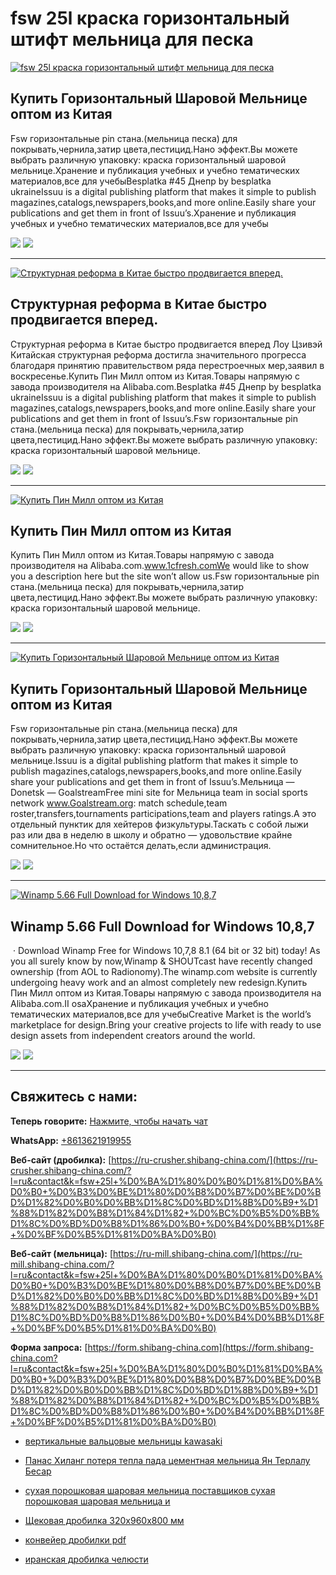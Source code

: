 # fsw 25l краска горизонтальный штифт мельница для песка

<a href="https://swt.shibang-china.com/?l=ru&img&k=fsw+25l+%D0%BA%D1%80%D0%B0%D1%81%D0%BA%D0%B0+%D0%B3%D0%BE%D1%80%D0%B8%D0%B7%D0%BE%D0%BD%D1%82%D0%B0%D0%BB%D1%8C%D0%BD%D1%8B%D0%B9+%D1%88%D1%82%D0%B8%D1%84%D1%82+%D0%BC%D0%B5%D0%BB%D1%8C%D0%BD%D0%B8%D1%86%D0%B0+%D0%B4%D0%BB%D1%8F+%D0%BF%D0%B5%D1%81%D0%BA%D0%B0" target="_blank">![fsw 25l краска горизонтальный штифт мельница для песка](http://static.shibang-china.com/all-800x300/593.jpg)</a>

## Купить Горизонтальный Шаровой Мельнице оптом из Китая
Fsw горизонтальные pin стана.(мельница песка) для покрывать,чернила,затир цвета,пестицид.Нано эффект.Вы можете выбрать различную упаковку: краска горизонтальный шаровой мельнице.Хранение и публикация учебных и учебно тематических материалов,все для учебыBesplatka #45 Днепр by besplatka ukraineIssuu is a digital publishing platform that makes it simple to publish magazines,catalogs,newspapers,books,and more online.Easily share your publications and get them in front of Issuu’s.Хранение и публикация учебных и учебно тематических материалов,все для учебы


<a href="https://whatsapp.shibangsoft.com/WhatsApp.php" target="_blank" title="WhatsApp">![](http://static.shibang-china.com/icon/whatsapp.png)</a> <a href="https://swt.shibang-china.com/?l=ru&icon&k=fsw+25l+%D0%BA%D1%80%D0%B0%D1%81%D0%BA%D0%B0+%D0%B3%D0%BE%D1%80%D0%B8%D0%B7%D0%BE%D0%BD%D1%82%D0%B0%D0%BB%D1%8C%D0%BD%D1%8B%D0%B9+%D1%88%D1%82%D0%B8%D1%84%D1%82+%D0%BC%D0%B5%D0%BB%D1%8C%D0%BD%D0%B8%D1%86%D0%B0+%D0%B4%D0%BB%D1%8F+%D0%BF%D0%B5%D1%81%D0%BA%D0%B0" target="_blank">![](http://static.shibang-china.com/icon/chat-ru.png)</a>

---

<a href="https://swt.shibang-china.com/?l=ru&img&k=fsw+25l+%D0%BA%D1%80%D0%B0%D1%81%D0%BA%D0%B0+%D0%B3%D0%BE%D1%80%D0%B8%D0%B7%D0%BE%D0%BD%D1%82%D0%B0%D0%BB%D1%8C%D0%BD%D1%8B%D0%B9+%D1%88%D1%82%D0%B8%D1%84%D1%82+%D0%BC%D0%B5%D0%BB%D1%8C%D0%BD%D0%B8%D1%86%D0%B0+%D0%B4%D0%BB%D1%8F+%D0%BF%D0%B5%D1%81%D0%BA%D0%B0" target="_blank">![Структурная реформа в Китае быстро продвигается вперед.](http://static.shibang-china.com/all-800x300/10.jpg)</a>

## Структурная реформа в Китае быстро продвигается вперед.
Структурная реформа в Китае быстро продвигается вперед Лоу Цзивэй Китайская структурная реформа достигла значительного прогресса благодаря принятию правительством ряда перестроечных мер,заявил в воскресенье.Купить Пин Милл оптом из Китая.Товары напрямую с завода производителя на Alibaba.com.Besplatka #45 Днепр by besplatka ukraineIssuu is a digital publishing platform that makes it simple to publish magazines,catalogs,newspapers,books,and more online.Easily share your publications and get them in front of Issuu’s.Fsw горизонтальные pin стана.(мельница песка) для покрывать,чернила,затир цвета,пестицид.Нано эффект.Вы можете выбрать различную упаковку: краска горизонтальный шаровой мельнице.


<a href="https://whatsapp.shibangsoft.com/WhatsApp.php" target="_blank" title="WhatsApp">![](http://static.shibang-china.com/icon/whatsapp.png)</a> <a href="https://swt.shibang-china.com/?l=ru&icon&k=fsw+25l+%D0%BA%D1%80%D0%B0%D1%81%D0%BA%D0%B0+%D0%B3%D0%BE%D1%80%D0%B8%D0%B7%D0%BE%D0%BD%D1%82%D0%B0%D0%BB%D1%8C%D0%BD%D1%8B%D0%B9+%D1%88%D1%82%D0%B8%D1%84%D1%82+%D0%BC%D0%B5%D0%BB%D1%8C%D0%BD%D0%B8%D1%86%D0%B0+%D0%B4%D0%BB%D1%8F+%D0%BF%D0%B5%D1%81%D0%BA%D0%B0" target="_blank">![](http://static.shibang-china.com/icon/chat-ru.png)</a>

---

<a href="https://swt.shibang-china.com/?l=ru&img&k=fsw+25l+%D0%BA%D1%80%D0%B0%D1%81%D0%BA%D0%B0+%D0%B3%D0%BE%D1%80%D0%B8%D0%B7%D0%BE%D0%BD%D1%82%D0%B0%D0%BB%D1%8C%D0%BD%D1%8B%D0%B9+%D1%88%D1%82%D0%B8%D1%84%D1%82+%D0%BC%D0%B5%D0%BB%D1%8C%D0%BD%D0%B8%D1%86%D0%B0+%D0%B4%D0%BB%D1%8F+%D0%BF%D0%B5%D1%81%D0%BA%D0%B0" target="_blank">![Купить Пин Милл оптом из Китая](http://static.shibang-china.com/all-800x300/332.jpg)</a>

## Купить Пин Милл оптом из Китая
Купить Пин Милл оптом из Китая.Товары напрямую с завода производителя на Alibaba.com.www.1cfresh.comWe would like to show you a description here but the site won’t allow us.Fsw горизонтальные pin стана.(мельница песка) для покрывать,чернила,затир цвета,пестицид.Нано эффект.Вы можете выбрать различную упаковку: краска горизонтальный шаровой мельнице.


<a href="https://whatsapp.shibangsoft.com/WhatsApp.php" target="_blank" title="WhatsApp">![](http://static.shibang-china.com/icon/whatsapp.png)</a> <a href="https://swt.shibang-china.com/?l=ru&icon&k=fsw+25l+%D0%BA%D1%80%D0%B0%D1%81%D0%BA%D0%B0+%D0%B3%D0%BE%D1%80%D0%B8%D0%B7%D0%BE%D0%BD%D1%82%D0%B0%D0%BB%D1%8C%D0%BD%D1%8B%D0%B9+%D1%88%D1%82%D0%B8%D1%84%D1%82+%D0%BC%D0%B5%D0%BB%D1%8C%D0%BD%D0%B8%D1%86%D0%B0+%D0%B4%D0%BB%D1%8F+%D0%BF%D0%B5%D1%81%D0%BA%D0%B0" target="_blank">![](http://static.shibang-china.com/icon/chat-ru.png)</a>

---

<a href="https://swt.shibang-china.com/?l=ru&img&k=fsw+25l+%D0%BA%D1%80%D0%B0%D1%81%D0%BA%D0%B0+%D0%B3%D0%BE%D1%80%D0%B8%D0%B7%D0%BE%D0%BD%D1%82%D0%B0%D0%BB%D1%8C%D0%BD%D1%8B%D0%B9+%D1%88%D1%82%D0%B8%D1%84%D1%82+%D0%BC%D0%B5%D0%BB%D1%8C%D0%BD%D0%B8%D1%86%D0%B0+%D0%B4%D0%BB%D1%8F+%D0%BF%D0%B5%D1%81%D0%BA%D0%B0" target="_blank">![Купить Горизонтальный Шаровой Мельнице оптом из Китая](http://static.shibang-china.com/all-800x300/1094.jpg)</a>

## Купить Горизонтальный Шаровой Мельнице оптом из Китая
Fsw горизонтальные pin стана.(мельница песка) для покрывать,чернила,затир цвета,пестицид.Нано эффект.Вы можете выбрать различную упаковку: краска горизонтальный шаровой мельнице.Issuu is a digital publishing platform that makes it simple to publish magazines,catalogs,newspapers,books,and more online.Easily share your publications and get them in front of Issuu’s.Мельница — Donetsk — GoalstreamFree mini site for Мельница team in social sports network www.Goalstream.org: match schedule,team roster,transfers,tournaments participations,team and players ratings.А это отдельный пунктик для хейтеров физкультуры.Таскать с собой лыжи раз или два в неделю в школу и обратно — удовольствие крайне сомнительное.Но что остаётся делать,если администрация.


<a href="https://whatsapp.shibangsoft.com/WhatsApp.php" target="_blank" title="WhatsApp">![](http://static.shibang-china.com/icon/whatsapp.png)</a> <a href="https://swt.shibang-china.com/?l=ru&icon&k=fsw+25l+%D0%BA%D1%80%D0%B0%D1%81%D0%BA%D0%B0+%D0%B3%D0%BE%D1%80%D0%B8%D0%B7%D0%BE%D0%BD%D1%82%D0%B0%D0%BB%D1%8C%D0%BD%D1%8B%D0%B9+%D1%88%D1%82%D0%B8%D1%84%D1%82+%D0%BC%D0%B5%D0%BB%D1%8C%D0%BD%D0%B8%D1%86%D0%B0+%D0%B4%D0%BB%D1%8F+%D0%BF%D0%B5%D1%81%D0%BA%D0%B0" target="_blank">![](http://static.shibang-china.com/icon/chat-ru.png)</a>

---

<a href="https://swt.shibang-china.com/?l=ru&img&k=fsw+25l+%D0%BA%D1%80%D0%B0%D1%81%D0%BA%D0%B0+%D0%B3%D0%BE%D1%80%D0%B8%D0%B7%D0%BE%D0%BD%D1%82%D0%B0%D0%BB%D1%8C%D0%BD%D1%8B%D0%B9+%D1%88%D1%82%D0%B8%D1%84%D1%82+%D0%BC%D0%B5%D0%BB%D1%8C%D0%BD%D0%B8%D1%86%D0%B0+%D0%B4%D0%BB%D1%8F+%D0%BF%D0%B5%D1%81%D0%BA%D0%B0" target="_blank">![Winamp 5.66 Full Download for Windows 10,8,7](http://static.shibang-china.com/all-800x300/1082.jpg)</a>

## Winamp 5.66 Full Download for Windows 10,8,7
&nbsp;&#0183;&#32;Download Winamp Free for Windows 10,7,8 8.1 (64 bit or 32 bit) today! As you all surely know by now,Winamp &amp; SHOUTcast have recently changed ownership (from AOL to Radionomy).The winamp.com website is currently undergoing heavy work and an almost completely new redesign.Купить Пин Милл оптом из Китая.Товары напрямую с завода производителя на Alibaba.com.II osaХранение и публикация учебных и учебно тематических материалов,все для учебыCreative Market is the world’s marketplace for design.Bring your creative projects to life with ready to use design assets from independent creators around the world.


<a href="https://whatsapp.shibangsoft.com/WhatsApp.php" target="_blank" title="WhatsApp">![](http://static.shibang-china.com/icon/whatsapp.png)</a> <a href="https://swt.shibang-china.com/?l=ru&icon&k=fsw+25l+%D0%BA%D1%80%D0%B0%D1%81%D0%BA%D0%B0+%D0%B3%D0%BE%D1%80%D0%B8%D0%B7%D0%BE%D0%BD%D1%82%D0%B0%D0%BB%D1%8C%D0%BD%D1%8B%D0%B9+%D1%88%D1%82%D0%B8%D1%84%D1%82+%D0%BC%D0%B5%D0%BB%D1%8C%D0%BD%D0%B8%D1%86%D0%B0+%D0%B4%D0%BB%D1%8F+%D0%BF%D0%B5%D1%81%D0%BA%D0%B0" target="_blank">![](http://static.shibang-china.com/icon/chat-ru.png)</a>

---
## Свяжитесь с нами:

**Теперь говорите:** [Нажмите, чтобы начать чат](https://swt.shibang-china.com?l=ru&contact&k=fsw+25l+%D0%BA%D1%80%D0%B0%D1%81%D0%BA%D0%B0+%D0%B3%D0%BE%D1%80%D0%B8%D0%B7%D0%BE%D0%BD%D1%82%D0%B0%D0%BB%D1%8C%D0%BD%D1%8B%D0%B9+%D1%88%D1%82%D0%B8%D1%84%D1%82+%D0%BC%D0%B5%D0%BB%D1%8C%D0%BD%D0%B8%D1%86%D0%B0+%D0%B4%D0%BB%D1%8F+%D0%BF%D0%B5%D1%81%D0%BA%D0%B0)

**WhatsApp:**  [+8613621919955](https://whatsapp.shibangsoft.com/WhatsApp.php)

**Веб-сайт (дробилка):** [https://ru-crusher.shibang-china.com/](https://ru-crusher.shibang-china.com/?l=ru&contact&k=fsw+25l+%D0%BA%D1%80%D0%B0%D1%81%D0%BA%D0%B0+%D0%B3%D0%BE%D1%80%D0%B8%D0%B7%D0%BE%D0%BD%D1%82%D0%B0%D0%BB%D1%8C%D0%BD%D1%8B%D0%B9+%D1%88%D1%82%D0%B8%D1%84%D1%82+%D0%BC%D0%B5%D0%BB%D1%8C%D0%BD%D0%B8%D1%86%D0%B0+%D0%B4%D0%BB%D1%8F+%D0%BF%D0%B5%D1%81%D0%BA%D0%B0)

**Веб-сайт (мельница):** [https://ru-mill.shibang-china.com/](https://ru-mill.shibang-china.com/?l=ru&contact&k=fsw+25l+%D0%BA%D1%80%D0%B0%D1%81%D0%BA%D0%B0+%D0%B3%D0%BE%D1%80%D0%B8%D0%B7%D0%BE%D0%BD%D1%82%D0%B0%D0%BB%D1%8C%D0%BD%D1%8B%D0%B9+%D1%88%D1%82%D0%B8%D1%84%D1%82+%D0%BC%D0%B5%D0%BB%D1%8C%D0%BD%D0%B8%D1%86%D0%B0+%D0%B4%D0%BB%D1%8F+%D0%BF%D0%B5%D1%81%D0%BA%D0%B0)

**Форма запроса:** [https://form.shibang-china.com](https://form.shibang-china.com?l=ru&contact&k=fsw+25l+%D0%BA%D1%80%D0%B0%D1%81%D0%BA%D0%B0+%D0%B3%D0%BE%D1%80%D0%B8%D0%B7%D0%BE%D0%BD%D1%82%D0%B0%D0%BB%D1%8C%D0%BD%D1%8B%D0%B9+%D1%88%D1%82%D0%B8%D1%84%D1%82+%D0%BC%D0%B5%D0%BB%D1%8C%D0%BD%D0%B8%D1%86%D0%B0+%D0%B4%D0%BB%D1%8F+%D0%BF%D0%B5%D1%81%D0%BA%D0%B0)

* [вертикальные вальцовые мельницы kawasaki](../125/%D0%B2%D0%B5%D1%80%D1%82%D0%B8%D0%BA%D0%B0%D0%BB%D1%8C%D0%BD%D1%8B%D0%B5%20%D0%B2%D0%B0%D0%BB%D1%8C%D1%86%D0%BE%D0%B2%D1%8B%D0%B5%20%D0%BC%D0%B5%D0%BB%D1%8C%D0%BD%D0%B8%D1%86%D1%8B%20kawasaki.md)

* [Панас Хиланг потеря тепла пада цементная мельница Ян Терлалу Бесар](../123/%D0%9F%D0%B0%D0%BD%D0%B0%D1%81%20%D0%A5%D0%B8%D0%BB%D0%B0%D0%BD%D0%B3%20%D0%BF%D0%BE%D1%82%D0%B5%D1%80%D1%8F%20%D1%82%D0%B5%D0%BF%D0%BB%D0%B0%20%D0%BF%D0%B0%D0%B4%D0%B0%20%D1%86%D0%B5%D0%BC%D0%B5%D0%BD%D1%82%D0%BD%D0%B0%D1%8F%20%D0%BC%D0%B5%D0%BB%D1%8C%D0%BD%D0%B8%D1%86%D0%B0%20%D0%AF%D0%BD%20%D0%A2%D0%B5%D1%80%D0%BB%D0%B0%D0%BB%D1%83%20%D0%91%D0%B5%D1%81%D0%B0%D1%80.md)

* [сухая порошковая шаровая мельница поставщиков сухая порошковая шаровая мельница и](../123/%D1%81%D1%83%D1%85%D0%B0%D1%8F%20%D0%BF%D0%BE%D1%80%D0%BE%D1%88%D0%BA%D0%BE%D0%B2%D0%B0%D1%8F%20%D1%88%D0%B0%D1%80%D0%BE%D0%B2%D0%B0%D1%8F%20%D0%BC%D0%B5%D0%BB%D1%8C%D0%BD%D0%B8%D1%86%D0%B0%20%D0%BF%D0%BE%D1%81%D1%82%D0%B0%D0%B2%D1%89%D0%B8%D0%BA%D0%BE%D0%B2%20%D1%81%D1%83%D1%85%D0%B0%D1%8F%20%D0%BF%D0%BE%D1%80%D0%BE%D1%88%D0%BA%D0%BE%D0%B2%D0%B0%D1%8F%20%D1%88%D0%B0%D1%80%D0%BE%D0%B2%D0%B0%D1%8F%20%D0%BC%D0%B5%D0%BB%D1%8C%D0%BD%D0%B8%D1%86%D0%B0%20%D0%B8.md)

* [Щековая дробилка 320x960x800 мм](../122/%D0%A9%D0%B5%D0%BA%D0%BE%D0%B2%D0%B0%D1%8F%20%D0%B4%D1%80%D0%BE%D0%B1%D0%B8%D0%BB%D0%BA%D0%B0%20320x960x800%20%D0%BC%D0%BC.md)

* [конвейер дробилки pdf](../121/%D0%BA%D0%BE%D0%BD%D0%B2%D0%B5%D0%B9%D0%B5%D1%80%20%D0%B4%D1%80%D0%BE%D0%B1%D0%B8%D0%BB%D0%BA%D0%B8%20pdf.md)

* [иранская дробилка челюсти](../124/%D0%B8%D1%80%D0%B0%D0%BD%D1%81%D0%BA%D0%B0%D1%8F%20%D0%B4%D1%80%D0%BE%D0%B1%D0%B8%D0%BB%D0%BA%D0%B0%20%D1%87%D0%B5%D0%BB%D1%8E%D1%81%D1%82%D0%B8.md)